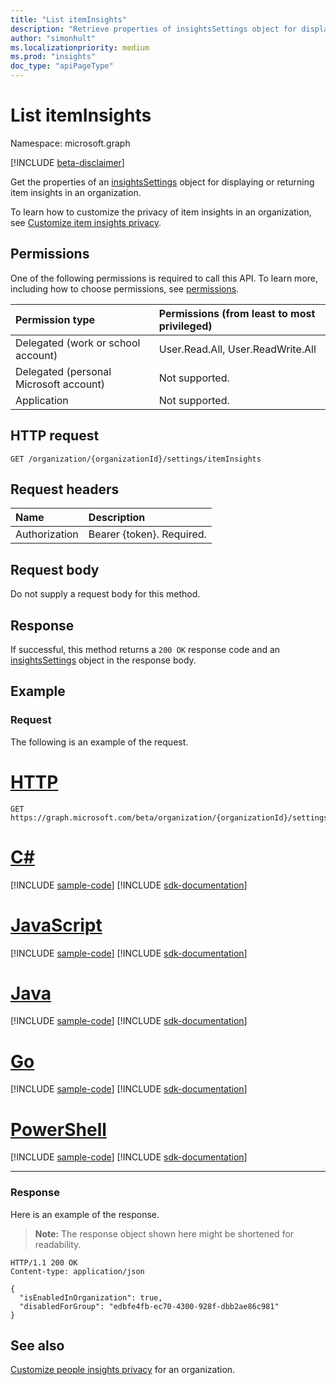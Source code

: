 ```yaml
---
title: "List itemInsights"
description: "Retrieve properties of insightsSettings object for displaying or returning item insights in an organization."
author: "simonhult"
ms.localizationpriority: medium
ms.prod: "insights"
doc_type: "apiPageType"
---
```


# List itemInsights

Namespace: microsoft.graph

[!INCLUDE [beta-disclaimer](../../includes/beta-disclaimer.md)]

Get the properties of an [insightsSettings](../resources/insightssettings.md) object for displaying or returning item insights in an organization.

To learn how to customize the privacy of item insights in an organization, see [Customize item insights privacy](/graph/insights-customize-item-insights-privacy). 


## Permissions

One of the following permissions is required to call this API. To learn more, including how to choose permissions, see [permissions](/graph/permissions-reference).

|Permission type      | Permissions (from least to most privileged)              |
|:--------------------|:---------------------------------------------------------|
|Delegated (work or school account) | User.Read.All, User.ReadWrite.All |
|Delegated (personal Microsoft account) | Not supported.    |
|Application | Not supported. |

## HTTP request
<!-- { "blockType": "ignored" } -->

```http
GET /organization/{organizationId}/settings/itemInsights
```

## Request headers

| Name       | Description|
|:-----------|:----------|
| Authorization  | Bearer {token}. Required. |

## Request body

Do not supply a request body for this method.

## Response

If successful, this method returns a `200 OK` response code and an [insightsSettings](../resources/insightssettings.md) object in the response body.

## Example
### Request
The following is an example of the request.


# [HTTP](#tab/http)
<!-- {
  "blockType": "request",
  "name": "get_insightssettingsrequest"
}-->

```msgraph-interactive
GET https://graph.microsoft.com/beta/organization/{organizationId}/settings/itemInsights
```

# [C#](#tab/csharp)
[!INCLUDE [sample-code](../includes/snippets/csharp/get-insightssettingsrequest-csharp-snippets.md)]
[!INCLUDE [sdk-documentation](../includes/snippets/snippets-sdk-documentation-link.md)]

# [JavaScript](#tab/javascript)
[!INCLUDE [sample-code](../includes/snippets/javascript/get-insightssettingsrequest-javascript-snippets.md)]
[!INCLUDE [sdk-documentation](../includes/snippets/snippets-sdk-documentation-link.md)]

# [Java](#tab/java)
[!INCLUDE [sample-code](../includes/snippets/java/get-insightssettingsrequest-java-snippets.md)]
[!INCLUDE [sdk-documentation](../includes/snippets/snippets-sdk-documentation-link.md)]

# [Go](#tab/go)
[!INCLUDE [sample-code](../includes/snippets/go/get-insightssettingsrequest-go-snippets.md)]
[!INCLUDE [sdk-documentation](../includes/snippets/snippets-sdk-documentation-link.md)]

# [PowerShell](#tab/powershell)
[!INCLUDE [sample-code](../includes/snippets/powershell/get-insightssettingsrequest-powershell-snippets.md)]
[!INCLUDE [sdk-documentation](../includes/snippets/snippets-sdk-documentation-link.md)]

---


### Response

Here is an example of the response. 
> **Note:** The response object shown here might be shortened for readability.
<!-- {
  "blockType": "response",
  "truncated": true,
  "@odata.type": "microsoft.graph.insightsSettings",
  "name": "get_insightssettingsrequest"
} -->

```http
HTTP/1.1 200 OK
Content-type: application/json

{
  "isEnabledInOrganization": true,
  "disabledForGroup": "edbfe4fb-ec70-4300-928f-dbb2ae86c981"
}
```

## See also
[Customize people insights privacy](/graph/insights-customize-people-insights-privacy) for an organization.
